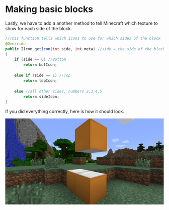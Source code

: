 
# Making basic blocks

Lastly, we have to add a another method to tell Minecraft which texture to show for each side of the block.

```java
//This function tells which icons to use for which sides of the block
@Override
public IIcon getIcon(int side, int meta) //side = the side of the block
{
    if (side == 0) //Bottom
        return botIcon;

    else if (side == 1) //Top
        return topIcon;

    else //all other sides, numbers 2,3,4,5
        return sideIcon;
}
```

If you did everything correctly, here is how it should look.

![Block with multiple textures.](../images/section_2/block_texture_multiple.png)